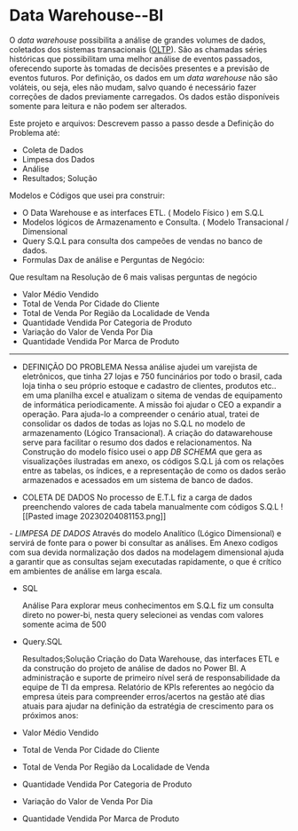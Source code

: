 # Data Warehouse--BI 


O _data warehouse_ possibilita a análise de grandes volumes de dados, coletados dos sistemas transacionais ([OLTP](https://pt.wikipedia.org/wiki/OLTP "OLTP")). São as chamadas séries históricas que possibilitam uma melhor análise de eventos passados, oferecendo suporte às tomadas de decisões presentes e a previsão de eventos futuros. Por definição, os dados em um _data warehouse_ não são voláteis, ou seja, eles não mudam, salvo quando é necessário fazer correções de dados previamente carregados. Os dados estão disponíveis somente para leitura e não podem ser alterados.


Este projeto e arquivos:
Descrevem passo a passo desde a Definição do Problema até:
- Coleta de Dados
- Limpesa dos Dados
- Análise
- Resultados; Solução

Modelos e Códigos que usei pra construir:
-   O Data Warehouse e as interfaces ETL. ( Modelo Físico ) em S.Q.L
- Modelos lógicos de Armazenamento e Consulta. ( Modelo Transacional / Dimensional
- Query S.Q.L para consulta dos campeões de vendas no banco de dados.  
- Formulas Dax de análise e Perguntas de Negócio:

Que resultam na Resolução de 6 mais valisas perguntas de negócio
- Valor Médio Vendido
- Total de Venda Por Cidade do Cliente
- Total de Venda Por Região da Localidade de Venda
- Quantidade Vendida Por Categoria de Produto
- Variação do Valor de Venda Por Dia
- Quantidade Vendida Por Marca de Produto

---------------------------------------------------

- DEFINIÇÃO DO PROBLEMA
Nessa análise ajudei um varejista de eletrônicos, que tinha 27 lojas e 750 funcinários por todo o brasil, cada loja tinha o seu próprio estoque e cadastro de clientes, produtos etc.. em uma planilha excel e atualizam o sitema de vendas de equipamento de informática periodicamente. 
A missão foi ajudar o CEO a expandir a operação. Para ajuda-lo a compreender o cenário atual, tratei de consolidar os dados de todas as lojas no S.Q.L no modelo de armazenamento (Lógico Transacional).
A criação do datawarehouse serve para facilitar o resumo dos dados e relacionamentos.
Na Construção do modelo físico usei o app *DB SCHEMA* que gera as visualizações ilustradas em anexo, os códigos S.Q.L já com os relações entre as tabelas, os índices, e a representação de como os dados serão armazenados e acessados em um sistema de banco de dados.



- COLETA DE DADOS
		No processo de E.T.L fiz a carga de dados preenchendo valores de cada tabela manualmente com códigos S.Q.L 
![[Pasted image 20230204081153.png]]


*- LIMPESA DE DADOS*
 Através do modelo Analítico (Lógico Dimensional) e servirá de fonte para o power bi consultar as análises.
Em Anexo codigos com sua devida normalização dos dados na modelagem dimensional ajuda a garantir que as consultas sejam executadas rapidamente, o que é crítico em ambientes de análise em larga escala.
- SQL


	Análise
Para explorar meus conhecimentos em S.Q.L fiz um consulta direto no power-bi, nesta query selecionei as vendas com valores somente acima de 500
- Query.SQL


	Resultados;Solução
Criação do Data Warehouse, das interfaces ETL e da construção do projeto de análise de dados no Power BI. A administração e suporte de primeiro nível será de responsabilidade da equipe de TI da empresa.
Relatório de KPIs referentes ao negócio da empresa  úteis para compreender erros/acertos na gestão até dias atuais para ajudar na definição da estratégia de crescimento para os próximos anos:
- Valor Médio Vendido
- Total de Venda Por Cidade do Cliente
- Total de Venda Por Região da Localidade de Venda
- Quantidade Vendida Por Categoria de Produto
- Variação do Valor de Venda Por Dia
- Quantidade Vendida Por Marca de Produto
